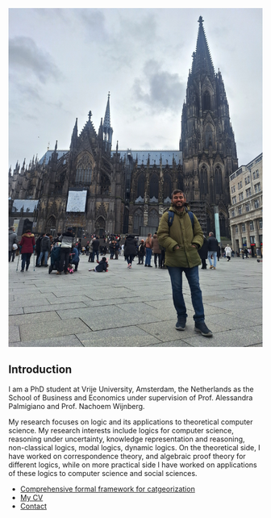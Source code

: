 ![My Image](1000054264.jpg)

## Introduction
I am a PhD student at Vrije University, Amsterdam, the Netherlands as the School of Business and Economics under supervision of Prof. Alessandra Palmigiano and Prof. Nachoem Wijnberg.

My research focuses on logic and its applications to theoretical computer science. My research interests include logics for computer science, reasoning under uncertainty, knowledge representation and reasoning, non-classical logics, modal logics, dynamic logics. On the theoretical side, I have worked on correspondence theory, and algebraic proof theory for different logics, while on more practical side I have worked on applications of these logics to computer science and social sciences.



- [Comprehensive formal framework for catgeorization](categorization.md)
- [My CV](Krishna_CV.pdf)
- [Contact](contact.md)




